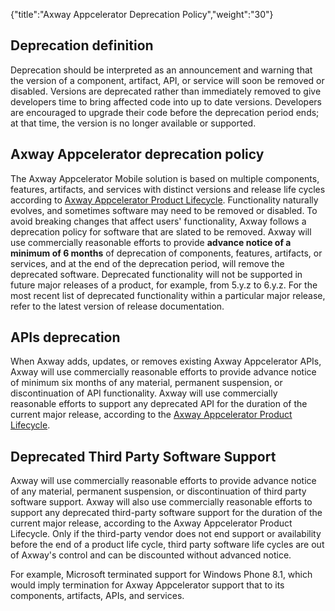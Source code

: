 {"title":"Axway Appcelerator Deprecation Policy","weight":"30"}

## Deprecation definition

Deprecation should be interpreted as an announcement and warning that the version of a component, artifact, API, or service will soon be removed or disabled. Versions are deprecated rather than immediately removed to give developers time to bring affected code into up to date versions. Developers are encouraged to upgrade their code before the deprecation period ends; at that time, the version is no longer available or supported.

## Axway Appcelerator deprecation policy

The Axway Appcelerator Mobile solution is based on multiple components, features, artifacts, and services with distinct versions and release life cycles according to [Axway Appcelerator Product Lifecycle](/docs/appc/AMPLIFY_Appcelerator_Services_Overview/Axway_Appcelerator_Product_Lifecycle/). Functionality naturally evolves, and sometimes software may need to be removed or disabled. To avoid breaking changes that affect users' functionality, Axway follows a deprecation policy for software that are slated to be removed. Axway will use commercially reasonable efforts to provide **advance notice of a minimum of 6 months** of deprecation of components, features, artifacts, or services, and at the end of the deprecation period, will remove the deprecated software. Deprecated functionality will not be supported in future major releases of a product, for example, from 5.y.z to 6.y.z. For the most recent list of deprecated functionality within a particular major release, refer to the latest version of release documentation.

## APIs deprecation

When Axway adds, updates, or removes existing Axway Appcelerator APIs, Axway will use commercially reasonable efforts to provide advance notice of minimum six months of any material, permanent suspension, or discontinuation of API functionality. Axway will use commercially reasonable efforts to support any deprecated API for the duration of the current major release, according to the [Axway Appcelerator Product Lifecycle](/docs/appc/AMPLIFY_Appcelerator_Services_Overview/Axway_Appcelerator_Product_Lifecycle/).

## Deprecated Third Party Software Support

Axway will use commercially reasonable efforts to provide advance notice of any material, permanent suspension, or discontinuation of third party software support. Axway will also use commercially reasonable efforts to support any deprecated third-party software support for the duration of the current major release, according to the Axway Appcelerator Product Lifecycle. Only if the third-party vendor does not end support or availability before the end of a product life cycle, third party software life cycles are out of Axway's control and can be discounted without advanced notice.

For example, Microsoft terminated support for Windows Phone 8.1, which would imply termination for Axway Appcelerator support that to its components, artifacts, APIs, and services.
